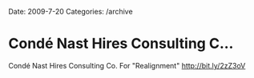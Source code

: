 Date: 2009-7-20
Categories: /archive

# Condé Nast Hires Consulting C...

Condé Nast Hires Consulting Co. For &quot;Realignment&quot; <a href="http://bit.ly/2zZ3oV" rel="nofollow">http://bit.ly/2zZ3oV</a>
